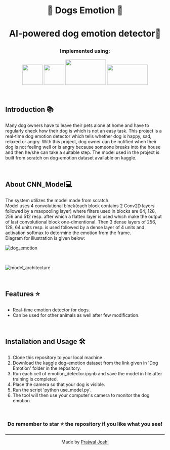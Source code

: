 #  <p align ="center" height="40px" width="40px">🐶 Dogs Emotion 🐶 </p>

#  <p align ="center" height="40px" width="40px">  AI-powered dog emotion detector🤖 </p>



### <p align ="center"> Implemented using: </p>
<p align ="center">
<a href="https://www.python.org/" target="_blank" rel="noreferrer">   <img src="https://upload.wikimedia.org/wikipedia/commons/thumb/c/c3/Python-logo-notext.svg/800px-Python-logo-notext.svg.png" width="64" height="64" /></a>
<a href="https://opencv.org/" target="_blank" rel="noreferrer">   <img src="https://opencv.org/wp-content/uploads/2022/05/logo.png" width="64" height="64" /></a> 
<a href="https://www.tensorflow.org/" target="_blank" rel="noreferrer">   <img src="https://github.com/prajwal-code2/dogs-emotion/assets/74657725/92956e76-9975-48fe-b253-66073a64aa58" width="128" height="80" /></a>
<a href="https://keras.io/" target="_blank" rel="noreferrer">   <img src="https://github.com/prajwal-code2/dogs-emotion/assets/74657725/ed5ce50e-409e-4d3a-b4fc-f0853efb1bf9" width="128" height="64" /></a>  
</p>

<br>

##     <p align = "left"> Introduction 📚 </p>

Many dog owners have to leave their pets alone at home and have to regularly check how their dog is which is not an easy task. This project is a real-time dog emotion detector which tells whether dog is happy, sad, relaxed or angry. With this project, dog owner can be notified when their dog is not feeling well or is angry because someone breaks into the house and then he/she can take a suitable step. The model used in the project is built from scratch on dog-emotion dataset available on kaggle.  

<br>

##     <p align = "left">About CNN_Model💻 </p>

The system utilizes the model made from scratch. <br>Model uses 4 convolutional block(each block contains 2 Conv2D layers followed by a maxpooling layer) where filters used in blocks are 64, 128, 256 and 512 resp. after which a flatten layer is used which make the output of last convolutional block one-dimentional. Then 3 dense layers of 256, 128, 64 units resp. is used followed by a dense layer of 4 units and activation softmax to determine the emotion from the frame.<br> Diagram for illustration is given below:<br>

![dog_emotion](https://github.com/prajwal-code2/dogs-emotion/assets/74657725/8fda3d39-9e79-4417-850e-d131af2b52b2)

<br>

![model_architecture](https://github.com/prajwal-code2/dogs-emotion/assets/74657725/5ea92473-d63b-46d4-840e-f1a930a337cc)


<br>

##     <p align = "left"> Features ⭐ </p>
 -  Real-time emotion detector for dogs.
 -  Can be used for other animals as well after few modification.

<br>

##     <p align = "left"> Installation and Usage 🛠️ </p>
1. Clone this repository to your local machine .
2. Download the kaggle dog-emotion dataset from the link given in 'Dog Emotion' folder in the repository.
3. Run each cell of emotion_detector.ipynb and save the model in file after training is completed. 
4. Place the camera so that your dog is visible.
5. Run the script 'python use_model.py'.
6. The tool will then use your computer's camera to monitor the dog emotion.

<br>

### <p align ="center"> Do remember to star ⭐ the repository if you like what you see!</p>

---


<div align="center">
  Made by <a href="https://github.com/prajwal-code2">Prajwal Joshi</a>
</div>
